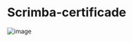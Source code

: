 # Scrimba-certificade

![image](https://user-images.githubusercontent.com/80261904/166007056-b33cf447-ca99-4ec8-b291-dd448a7e295f.png)
